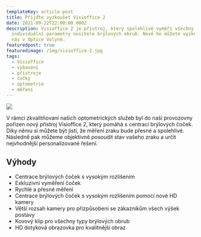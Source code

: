 ```yaml
---
templateKey: article-post
title: Přijďte vyzkoušet Visioffice 2
date: 2021-09-22T22:00:00.000Z
description: Visioffice 2 je přístroj, který spolehlivě vyměří všechny
  individuální parametry nositele brýlových obrub. Nově ho můžete vyzkoušet i u
  nás v Optice Volyně.
featuredpost: true
featuredimage: /img/visioffice-2.jpg
tags:
  - Visioffice
  - vybavení
  - přístroje
  - čočky
  - optometrie
  - měření
---
```

![](/img/visioffice2.jpg)

V rámci zkvalitňovaní našich optometrických služeb byl do naší provozovny pořízen nový přístroj Visioffice 2, který pomáhá s centrací brýlových čoček. Díky němu si můžete být jistí, že měření zraku bude přesné a spolehlivé. Následně pak můžeme objektivně posoudit stav vašeho zraku a určit nejvhodnější personalizované řešení.

## Výhody

* Centrace brýlových čoček s vysokým rozlišením
* Exkluzivní vyměření čoček 
* Rychlé a přesné měření
* Centrace brýlových čoček s vysokým rozlišením pomocí nové HD kamery
* Větší rozsah kamery pro přizpůsobení se zákazníkům všech výšek postavy
* Kovový klip pro všechny typy brýlových obrub
* HD dotyková obrazovka pro kvalitnější obraz